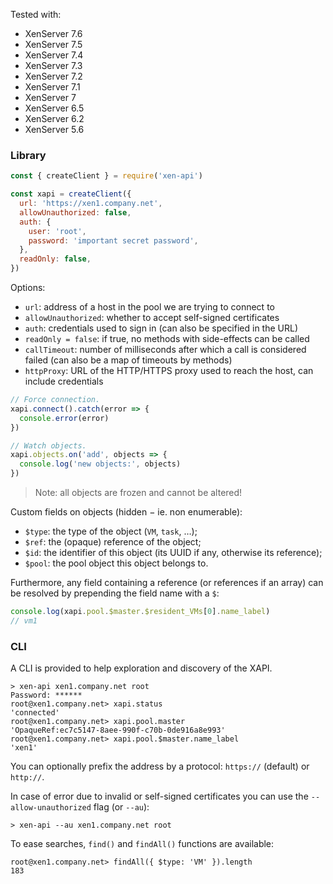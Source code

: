 Tested with:

- XenServer 7.6
- XenServer 7.5
- XenServer 7.4
- XenServer 7.3
- XenServer 7.2
- XenServer 7.1
- XenServer 7
- XenServer 6.5
- XenServer 6.2
- XenServer 5.6

### Library

```javascript
const { createClient } = require('xen-api')

const xapi = createClient({
  url: 'https://xen1.company.net',
  allowUnauthorized: false,
  auth: {
    user: 'root',
    password: 'important secret password',
  },
  readOnly: false,
})
```

Options:

- `url`: address of a host in the pool we are trying to connect to
- `allowUnauthorized`: whether to accept self-signed certificates
- `auth`: credentials used to sign in (can also be specified in the URL)
- `readOnly = false`: if true, no methods with side-effects can be called
- `callTimeout`: number of milliseconds after which a call is considered failed (can also be a map of timeouts by methods)
- `httpProxy`: URL of the HTTP/HTTPS proxy used to reach the host, can include credentials

```js
// Force connection.
xapi.connect().catch(error => {
  console.error(error)
})

// Watch objects.
xapi.objects.on('add', objects => {
  console.log('new objects:', objects)
})
```

> Note: all objects are frozen and cannot be altered!

Custom fields on objects (hidden − ie. non enumerable):

- `$type`: the type of the object (`VM`, `task`, …);
- `$ref`: the (opaque) reference of the object;
- `$id`: the identifier of this object (its UUID if any, otherwise its reference);
- `$pool`: the pool object this object belongs to.

Furthermore, any field containing a reference (or references if an
array) can be resolved by prepending the field name with a `$`:

```javascript
console.log(xapi.pool.$master.$resident_VMs[0].name_label)
// vm1
```

### CLI

A CLI is provided to help exploration and discovery of the XAPI.

```
> xen-api xen1.company.net root
Password: ******
root@xen1.company.net> xapi.status
'connected'
root@xen1.company.net> xapi.pool.master
'OpaqueRef:ec7c5147-8aee-990f-c70b-0de916a8e993'
root@xen1.company.net> xapi.pool.$master.name_label
'xen1'
```

You can optionally prefix the address by a protocol: `https://` (default) or `http://`.

In case of error due to invalid or self-signed certificates you can use the `--allow-unauthorized` flag (or `--au`):

```
> xen-api --au xen1.company.net root
```

To ease searches, `find()` and `findAll()` functions are available:

```
root@xen1.company.net> findAll({ $type: 'VM' }).length
183
```
